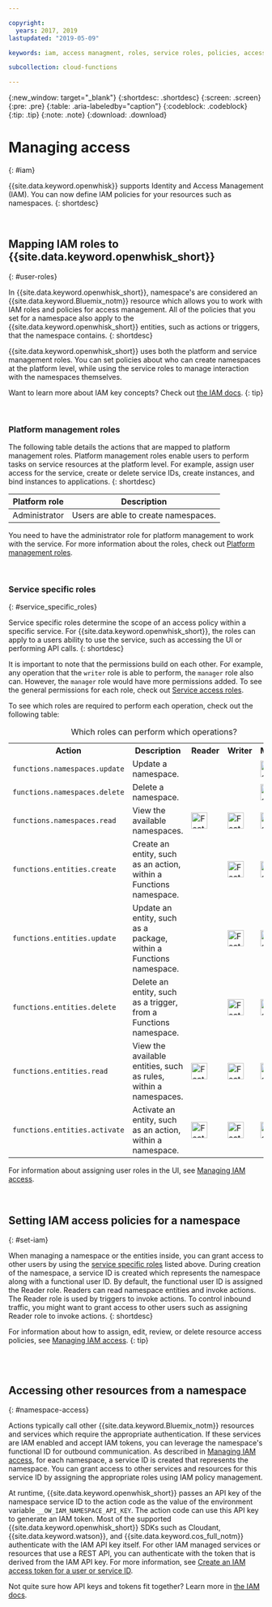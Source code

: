 ```yaml
---

copyright:
  years: 2017, 2019
lastupdated: "2019-05-09"

keywords: iam, access managment, roles, service roles, policies, access

subcollection: cloud-functions

---
```






{:new_window: target="_blank"}
{:shortdesc: .shortdesc}
{:screen: .screen}
{:pre: .pre}
{:table: .aria-labeledby="caption"}
{:codeblock: .codeblock}
{:tip: .tip}
{:note: .note}
{:download: .download}


# Managing access
{: #iam}

{{site.data.keyword.openwhisk}} supports Identity and Access Management (IAM). You can now define IAM policies for your resources such as namespaces.
{: shortdesc}

</br>

## Mapping IAM roles to {{site.data.keyword.openwhisk_short}}
{: #user-roles}

In {{site.data.keyword.openwhisk_short}}, namespace's are considered an {{site.data.keyword.Bluemix_notm}} resource which allows you to work with IAM roles and policies for access management. All of the policies that you set for a namespace also apply to the {{site.data.keyword.openwhisk_short}} entities, such as actions or triggers, that the namespace contains.
{: shortdesc}

{{site.data.keyword.openwhisk_short}} uses both the platform and service management roles. You can set policies about who can create namespaces at the platform level, while using the service roles to manage interaction with the namespaces themselves.

Want to learn more about IAM key concepts? Check out [the IAM docs](/docs/iam?topic=iam-iamconcepts#iamconcepts).
{: tip}

</br>

### Platform management roles

The following table details the actions that are mapped to platform management roles. Platform management roles enable users to perform tasks on service resources at the platform level. For example, assign user access for the service, create or delete service IDs, create instances, and bind instances to applications.
{: shortdesc}

<table>
  <thead>
    <tr>
      <th>Platform role</th>
      <th>Description</th>
    </tr>
  </thead>
  <tbody>
    <tr>
      <td>Administrator</td>
      <td>Users are able to create namespaces.</td>
    </tr>
  </tbody>
</table>

You need to have the administrator role for platform management to work with the service. For more information about the roles, check out [Platform management roles](/docs/iam?topic=iam-userroles).

</br>

### Service specific roles
{: #service_specific_roles}

Service specific roles determine the scope of an access policy within a specific service. For {{site.data.keyword.openwhisk_short}}, the roles can apply to a users ability to use the service, such as accessing the UI or performing API calls.
{: shortdesc}


It is important to note that the permissions build on each other. For example, any operation that the `writer` role is able to perform, the `manager` role also can. However, the `manager` role would have more permissions added. To see the general permissions for each role, check out [Service access roles](/docs/iam?topic=iam-userroles).

To see which roles are required to perform each operation, check out the following table:

<table><caption>Which roles can perform which operations?</caption>
  <tr>
    <th style="width:150px">Action</th>
    <th style="width:2500px">Description</th>
    <th style="width:50px">Reader</th>
    <th style="width:50px">Writer</th>
    <th style="width:50px">Manager</th>
  </tr>
  <tr>
    <td><code>functions.namespaces.update</code></td>
    <td>Update a namespace.</td>
    <td></td>
    <td></td>
    <td><img src="images/confirm.png" width="32" alt="Feature available" style="width:32px;" /></td>
  </tr>
  <tr>
    <td><code>functions.namespaces.delete</code></td>
    <td>Delete a namespace.</td>
    <td></td>
    <td></td>
    <td><img src="images/confirm.png" width="32" alt="Feature available" style="width:32px;" /></td>
  </tr>
  <tr>
    <td><code>functions.namespaces.read</code></td>
    <td>View the available namespaces.</td>
    <td><img src="images/confirm.png" width="32" alt="Feature available" style="width:32px;" /></td>
    <td><img src="images/confirm.png" width="32" alt="Feature available" style="width:32px;" /></td>
    <td><img src="images/confirm.png" width="32" alt="Feature available" style="width:32px;" /></td>
  </tr>
  <tr>
    <td><code>functions.entities.create</code></td>
    <td>Create an entity, such as an action, within a Functions namespace.</td>
    <td> </td>
    <td><img src="images/confirm.png" width="32" alt="Feature available" style="width:32px;" /></td>
    <td><img src="images/confirm.png" width="32" alt="Feature available" style="width:32px;" /></td>
  </tr>
  <tr>
    <td><code>functions.entities.update</code></td>
    <td>Update an entity, such as a package, within a Functions namespace.</td>
    <td> </td>
    <td><img src="images/confirm.png" width="32" alt="Feature available" style="width:32px;" /></td>
    <td><img src="images/confirm.png" width="32" alt="Feature available" style="width:32px;" /></td>
  </tr>
  <tr>
    <td><code>functions.entities.delete</code></td>
    <td>Delete an entity, such as a trigger, from a Functions namespace.</td>
    <td> </td>
    <td><img src="images/confirm.png" width="32" alt="Feature available" style="width:32px;" /></td>
    <td><img src="images/confirm.png" width="32" alt="Feature available" style="width:32px;" /></td>
  </tr>
  <tr>
    <td><code>functions.entities.read</code></td>
    <td>View the available entities, such as rules, within a namespaces.</td>
    <td><img src="images/confirm.png" width="32" alt="Feature available" style="width:32px;" /></td>
    <td><img src="images/confirm.png" width="32" alt="Feature available" style="width:32px;" /></td>
    <td><img src="images/confirm.png" width="32" alt="Feature available" style="width:32px;" /></td>
  </tr>
  <tr>
    <td><code>functions.entities.activate</code></td>
    <td>Activate an entity, such as an action, within a namespace.</td>
    <td><img src="images/confirm.png" width="32" alt="Feature available" style="width:32px;" /></td>
    <td><img src="images/confirm.png" width="32" alt="Feature available" style="width:32px;" /></td>
    <td><img src="images/confirm.png" width="32" alt="Feature available" style="width:32px;" /></td>
  </tr>
</table>

For information about assigning user roles in the UI, see [Managing IAM access](/docs/iam?topic=iam-iammanidaccser#iammanidaccser).

</br>


## Setting IAM access policies for a namespace
{: #set-iam}

When managing a namespace or the entities inside, you can grant access to other users by using the [service specific roles](#service_specific_roles) listed above. During creation of the namespace, a service ID is created which represents the namespace along with a functional user ID. By default, the functional user ID is assigned the Reader role. Readers can read namespace entities and invoke actions. The Reader role is used by triggers to invoke actions. To control inbound traffic, you might want to grant access to other users such as assigning Reader role to invoke actions.
{: shortdesc}

For information about how to assign, edit, review, or delete resource access policies, see [Managing IAM access](/docs/iam?topic=iam-iammanidaccser#iammanidaccser).
{: tip}




</br>
</br>

## Accessing other resources from a namespace
{: #namespace-access}

Actions typically call other {{site.data.keyword.Bluemix_notm}} resources and services which require the appropriate authentication.
If these services are IAM enabled and accept IAM tokens, you can leverage the namespace's functional ID for outbound communication.
As described in [Managing IAM access](/docs/iam?topic=iam-iammanidaccser#iammanidaccser), for each namespace, a service ID is created that represents the namespace. You can grant access to other services and resources for this service ID by assigning the appropriate roles using IAM policy management.

At runtime, {{site.data.keyword.openwhisk_short}} passes an API key of the namespace service ID to the action code as the value of the environment variable `__OW_IAM_NAMESPACE_API_KEY`. The action code can use this API key to generate an IAM token. Most of the supported {{site.data.keyword.openwhisk_short}} SDKs such as Cloudant, {{site.data.keyword.watson}}, and {{site.data.keyword.cos_full_notm}} authenticate with the IAM API key itself. For other IAM managed services or resources that use a REST API, you can authenticate with the token that is derived from the IAM API key. For more information, see [Create an IAM access token for a user or service ID](/apidocs/iam-identity-token-api#create-an-iam-access-token-for-a-user-or-service-i).

Not quite sure how API keys and tokens fit together? Learn more in [the IAM docs](/docs/iam?topic=iam-iamapikeysforservices).

